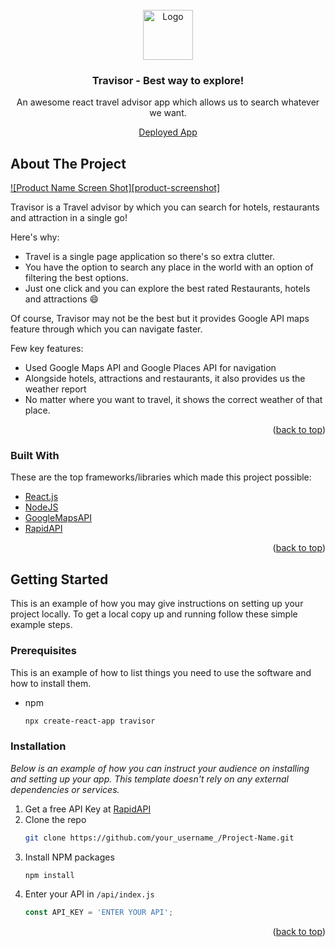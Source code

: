 


<!-- PROJECT LOGO -->
<br />
<div align="center">
  <a href="https://github.com/othneildrew/Best-README-Template">
    <img src="https://github.com/othneildrew/Best-README-Template" alt="Logo" width="80" height="80">
  </a>

  <h3 align="center">Travisor - Best way to explore!</h3>

  <p align="center">
    An awesome react travel advisor app which allows us to search whatever we want.
    <br />
  </p>
  
  [Deployed App](https://travisor.netlify.app/)
</div>



<!-- ABOUT THE PROJECT -->
## About The Project

[![Product Name Screen Shot][product-screenshot]](https://example.com)

Travisor is a Travel advisor by which you can search for hotels, restaurants and attraction in a single go!

Here's why:
* Travel is a single page application so there's so extra clutter.
* You have the option to search any place in the world with an option of filtering the best options.
* Just one click and you can explore the best rated Restaurants, hotels and attractions :smile:

Of course, Travisor may not be the best but it provides Google API maps feature through which you can navigate faster.

Few key features:
* Used Google Maps API and Google Places API for navigation
* Alongside hotels, attractions and restaurants, it also provides us the weather report
* No matter where you want to travel, it shows the correct weather of that place.


<p align="right">(<a href="#top">back to top</a>)</p>



### Built With

These are the top frameworks/libraries which made this project possible:

* [React.js](https://reactjs.org/)
* [NodeJS](https://nodesjs.org/)
* [GoogleMapsAPI](https://developers.google.com/maps)
* [RapidAPI](https://rapidapi.com/)

<p align="right">(<a href="#top">back to top</a>)</p>



<!-- GETTING STARTED -->
## Getting Started

This is an example of how you may give instructions on setting up your project locally.
To get a local copy up and running follow these simple example steps.

### Prerequisites

This is an example of how to list things you need to use the software and how to install them.
* npm
  ```sh
  npx create-react-app travisor
  ```

### Installation

_Below is an example of how you can instruct your audience on installing and setting up your app. This template doesn't rely on any external dependencies or services._

1. Get a free API Key at [RapidAPI](https://rapidapi.com)
2. Clone the repo
   ```sh
   git clone https://github.com/your_username_/Project-Name.git
   ```
3. Install NPM packages
   ```sh
   npm install
   ```
4. Enter your API in `/api/index.js`
   ```js
   const API_KEY = 'ENTER YOUR API';
   ```

<p align="right">(<a href="#top">back to top</a>)</p>


